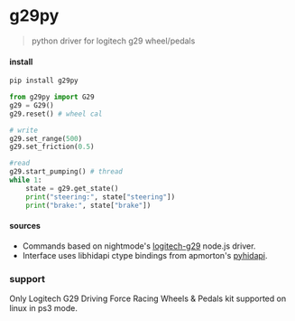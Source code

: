 # g29py
> python driver for logitech g29 wheel/pedals

#### install
```bash
pip install g29py
```

```python
from g29py import G29
g29 = G29()
g29.reset() # wheel cal
```

```python
# write 
g29.set_range(500)
g29.set_friction(0.5)
```

```python
#read
g29.start_pumping() # thread
while 1:
    state = g29.get_state()
    print("steering:", state["steering"])
    print("brake:", state["brake"])
```

#### sources

- Commands based on nightmode's [logitech-g29](https://github.com/nightmode/logitech-g29) node.js driver.
- Interface uses libhidapi ctype bindings from apmorton's [pyhidapi](https://github.com/apmorton/pyhidapi).


### support

Only Logitech G29 Driving Force Racing Wheels & Pedals kit supported on linux in ps3 mode.
